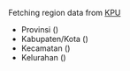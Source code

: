 Fetching region data from [KPU](https://pemilu2024.kpu.go.id/pilpres/hitung-suara/)
- Provinsi ()
- Kabupaten/Kota ()
- Kecamatan ()
- Kelurahan ()